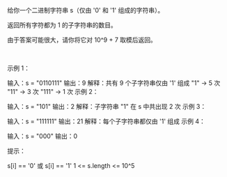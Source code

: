 给你一个二进制字符串 s（仅由 '0' 和 '1' 组成的字符串）。

返回所有字符都为 1 的子字符串的数目。

由于答案可能很大，请你将它对 10^9 + 7 取模后返回。

 

示例 1：

输入：s = "0110111"
输出：9
解释：共有 9 个子字符串仅由 '1' 组成
"1" -> 5 次
"11" -> 3 次
"111" -> 1 次
示例 2：

输入：s = "101"
输出：2
解释：子字符串 "1" 在 s 中共出现 2 次
示例 3：

输入：s = "111111"
输出：21
解释：每个子字符串都仅由 '1' 组成
示例 4：

输入：s = "000"
输出：0
 

提示：

s[i] == '0' 或 s[i] == '1'
1 <= s.length <= 10^5
